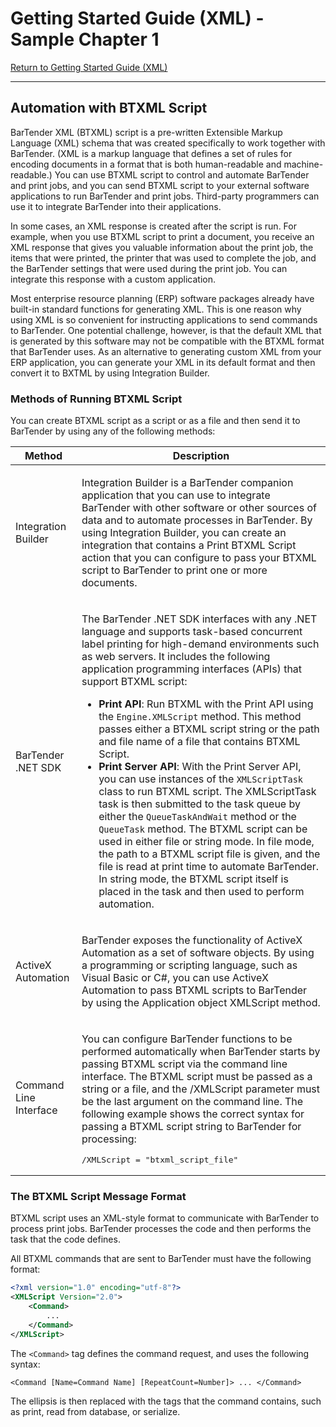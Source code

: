 # Getting Started Guide (XML) - Sample Chapter 1

[Return to Getting Started Guide (XML)](overview.html)

---

## Automation with BTXML Script

BarTender XML (BTXML) script is a pre-written Extensible Markup Language (XML) schema that was created specifically to work together with BarTender. (XML is a markup language that defines a set of rules for encoding documents in a format that is both human-readable and machine-readable.) You can use BTXML script to control and automate BarTender and print jobs, and you can send BTXML script to your external software applications to run BarTender and print jobs. Third-party programmers can use it to integrate BarTender into their applications.

In some cases, an XML response is created after the script is run. For example, when you use BTXML script to print a document, you receive an XML response that gives you valuable information about the print job, the items that were printed, the printer that was used to complete the job, and the BarTender settings that were used during the print job. You can integrate this response with a custom application.

Most enterprise resource planning (ERP) software packages already have built-in standard functions for generating XML. This is one reason why using XML is so convenient for instructing applications to send commands to BarTender. One potential challenge, however, is that the default XML that is generated by this software may not be compatible with the BTXML format that BarTender uses. As an alternative to generating custom XML from your ERP application, you can generate your XML in its default format and then convert it to BXTML by using Integration Builder.

### Methods of Running BTXML Script

You can create BTXML script as a script or as a file and then send it to BarTender by using any of the following methods:

<table>
    <thead><tr>
        <th>Method</th>
        <th>Description</th>
    </tr></thead>
    <tbody><tr>
        <td><p>Integration Builder</p></td>
        <td><p>Integration Builder is a BarTender companion application that you can use to integrate BarTender with other software or other sources of data and to automate processes in BarTender. By using Integration Builder, you can create an integration that contains a Print BTXML Script action that you can configure to pass your BTXML script to BarTender to print one or more documents.</p></td>
    </tr>
    <tr>
        <td><p>BarTender .NET SDK</p></td>
        <td><p>The BarTender .NET SDK interfaces with any .NET language and supports task-based concurrent label printing for high-demand environments such as web servers. It includes the following application programming interfaces (APIs) that support BTXML script:</p>
            <ul>
                <li><strong>Print API</strong>: Run BTXML with the Print API using the <code>Engine.XMLScript</code> method. This method passes either a BTXML script string or the path and file name of a file that contains BTXML Script.</li>
                <li><strong>Print Server API</strong>: With the Print Server API, you can use instances of the <code>XMLScriptTask</code> class to run BTXML script. The XMLScriptTask task is then submitted to the task queue by either the <code>QueueTaskAndWait</code> method or the <code>QueueTask</code> method. The BTXML script can be used in either file or string mode. In file mode, the path to a BTXML script file is given, and the file is read at print time to automate BarTender. In string mode, the BTXML script itself is placed in the task and then used to perform automation.</li>
            </ul>
        </td>
    </tr>
    <tr>
        <td><p>ActiveX Automation</p></td>
        <td><p>BarTender exposes the functionality of ActiveX Automation as a set of software objects. By using a programming or scripting language, such as Visual Basic or C#, you can use ActiveX Automation to pass BTXML scripts to BarTender by using the Application object XMLScript method.</p></td>
    </tr>
    <tr>
        <td><p>Command Line Interface</p></td>
        <td><p>You can configure BarTender functions to be performed automatically when BarTender starts by passing BTXML script via the command line interface. The BTXML script must be passed as a string or a file, and the /XMLScript parameter must be the last argument on the command line. The following example shows the correct syntax for passing a BTXML script string to BarTender for processing:</p>
            <pre>/XMLScript = "btxml_script_file"</pre>
        </td>
    </tr></tbody>
</table>

### The BTXML Script Message Format

BTXML script uses an XML-style format to communicate with BarTender to process print jobs. BarTender processes the code and then performs the task that the code defines.

All BTXML commands that are sent to BarTender must have the following format: 

~~~ xml
<?xml version="1.0" encoding="utf-8"?>
<XMLScript Version="2.0">
    <Command>
        ...
    </Command>
</XMLScript>
~~~

The `<Command>` tag defines the command request, and uses the following syntax:

~~~ 
<Command [Name=Command Name] [RepeatCount=Number]> ... </Command> 
~~~

The ellipsis is then replaced with the tags that the command contains, such as print, read from database, or serialize.





    
